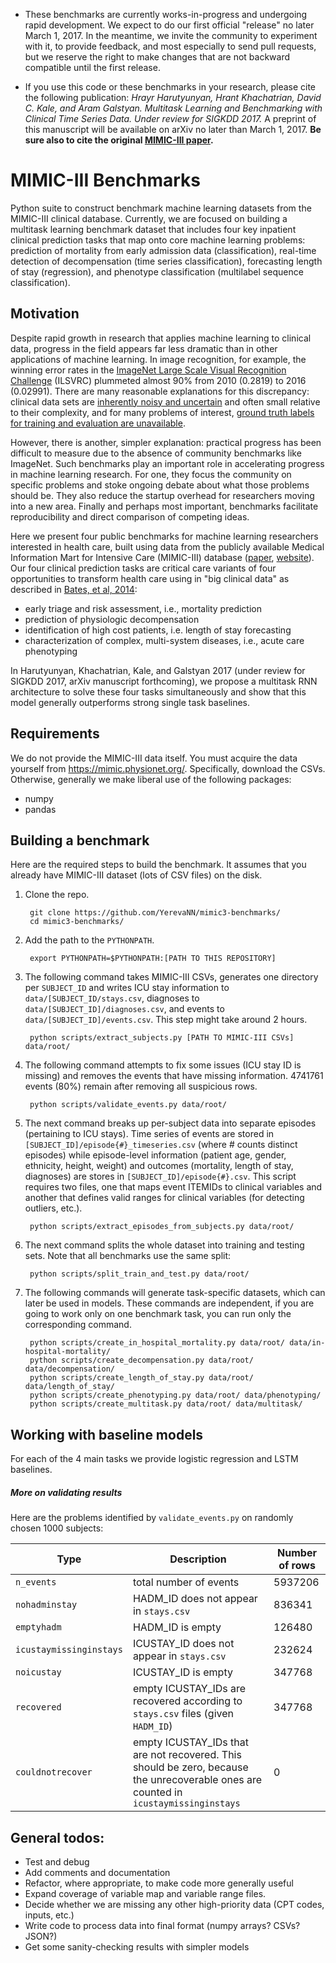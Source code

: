 * These benchmarks are currently works-in-progress and undergoing rapid development. We expect to do our first official "release" no later March 1, 2017. In the meantime, we invite the community to experiment with it, to provide feedback, and most especially to send pull requests, but we reserve the right to make changes that are not backward compatible until the first release.

* If you use this code or these benchmarks in your research, please cite the following publication: *Hrayr Harutyunyan, Hrant Khachatrian, David C. Kale, and Aram Galstyan. Multitask Learning and Benchmarking with Clinical Time Series Data. Under review for SIGKDD 2017.* A preprint of this manuscript will be available on arXiv no later than March 1, 2017. **Be sure also to cite the original [MIMIC-III paper](http://www.nature.com/articles/sdata201635).**

MIMIC-III Benchmarks
=========================
Python suite to construct benchmark machine learning datasets from the MIMIC-III clinical database. Currently, we are focused on building a multitask learning benchmark dataset that includes four key inpatient clinical prediction tasks that map onto core machine learning problems: prediction of mortality from early admission data (classification), real-time detection of decompensation (time series classification), forecasting length of stay (regression), and phenotype classification (multilabel sequence classification).

## Motivation

Despite rapid growth in research that applies machine learning to clinical data, progress in the field appears far less dramatic than in other applications of machine learning. In image recognition, for example, the winning error rates in the [ImageNet Large Scale Visual Recognition Challenge](http://image-net.org/challenges/LSVRC/) (ILSVRC) plummeted almost 90% from 2010 (0.2819) to 2016 (0.02991).
There are many reasonable explanations for this discrepancy: clinical data sets are [inherently noisy and uncertain](http://www-scf.usc.edu/~dkale/papers/marlin-ihi2012-ehr_clustering.pdf) and often small relative to their complexity, and for many problems of interest, [ground truth labels for training and evaluation are unavailable](https://academic.oup.com/jamia/article-abstract/23/6/1166/2399304/Learning-statistical-models-of-phenotypes-using?redirectedFrom=PDF).

However, there is another, simpler explanation: practical progress has been difficult to measure due to the absence of community benchmarks like ImageNet. Such benchmarks play an important role in accelerating progress in machine learning research. For one, they focus the community on specific problems and stoke ongoing debate about what those problems should be. They also reduce the startup overhead for researchers moving into a new area. Finally and perhaps most important, benchmarks facilitate reproducibility and direct comparison of competing ideas.

Here we present four public benchmarks for machine learning researchers interested in health care, built using data from the publicly available Medical Information Mart for Intensive Care (MIMIC-III) database ([paper](http://www.nature.com/articles/sdata201635), [website](http://mimic.physionet.org)). Our four clinical prediction tasks are critical care variants of four opportunities to transform health care using in "big clinical data" as described in [Bates, et al, 2014](http://content.healthaffairs.org/content/33/7/1123.abstract):

* early triage and risk assessment, i.e., mortality prediction
* prediction of physiologic decompensation
* identification of high cost patients, i.e. length of stay forecasting
* characterization of complex, multi-system diseases, i.e., acute care phenotyping

In Harutyunyan, Khachatrian, Kale, and Galstyan 2017 (under review for SIGKDD 2017, arXiv manuscript forthcoming), we propose a multitask RNN architecture to solve these four tasks simultaneously and show that this model generally outperforms strong single task baselines.

## Requirements

We do not provide the MIMIC-III data itself. You must acquire the data yourself from https://mimic.physionet.org/. Specifically, download the CSVs. Otherwise, generally we make liberal use of the following packages:

- numpy
- pandas

## Building a benchmark

Here are the required steps to build the benchmark. It assumes that you already have MIMIC-III dataset (lots of CSV files) on the disk.
1. Clone the repo.

        git clone https://github.com/YerevaNN/mimic3-benchmarks/
        cd mimic3-benchmarks/
    
2. Add the path to the `PYTHONPATH`.
 
        export PYTHONPATH=$PYTHONPATH:[PATH TO THIS REPOSITORY]

3. The following command takes MIMIC-III CSVs, generates one directory per `SUBJECT_ID` and writes ICU stay information to `data/[SUBJECT_ID/stays.csv`, diagnoses to `data/[SUBJECT_ID]/diagnoses.csv`, and events to `data/[SUBJECT_ID]/events.csv`. This step might take around 2 hours.

        python scripts/extract_subjects.py [PATH TO MIMIC-III CSVs] data/root/

4. The following command attempts to fix some issues (ICU stay ID is missing) and removes the events that have missing information. 4741761 events (80%) remain after removing all suspicious rows.

    	python scripts/validate_events.py data/root/

5. The next command breaks up per-subject data into separate episodes (pertaining to ICU stays). Time series of events are stored in ```[SUBJECT_ID]/episode{#}_timeseries.csv``` (where # counts distinct episodes) while episode-level information (patient age, gender, ethnicity, height, weight) and outcomes (mortality, length of stay, diagnoses) are stores in ```[SUBJECT_ID]/episode{#}.csv```. This script requires two files, one that maps event ITEMIDs to clinical variables and another that defines valid ranges for clinical variables (for detecting outliers, etc.).

        python scripts/extract_episodes_from_subjects.py data/root/

6. The next command splits the whole dataset into training and testing sets. Note that all benchmarks use the same split:

	    python scripts/split_train_and_test.py data/root/
	
7. The following commands will generate task-specific datasets, which can later be used in models. These commands are independent, if you are going to work only on one benchmark task, you can run only the corresponding command.

	    python scripts/create_in_hospital_mortality.py data/root/ data/in-hospital-mortality/
        python scripts/create_decompensation.py data/root/ data/decompensation/
        python scripts/create_length_of_stay.py data/root/ data/length_of_stay/
        python scripts/create_phenotyping.py data/root/ data/phenotyping/
        python scripts/create_multitask.py data/root/ data/multitask/
        
## Working with baseline models

For each of the 4 main tasks we provide logistic regression and LSTM baselines. 

##### More on validating results

Here are the problems identified by `validate_events.py` on randomly chosen 1000 subjects:

| Type | Description | Number of rows |
| --- | --- | --- |
| `n_events` | total number of events | 5937206 |
| `nohadminstay` | HADM_ID does not appear in `stays.csv` | 836341 |
| `emptyhadm` | HADM_ID is empty | 126480 |
| `icustaymissinginstays` | ICUSTAY_ID does not appear in `stays.csv` | 232624 |
| `noicustay` | ICUSTAY_ID is empty | 347768 |
| `recovered` | empty ICUSTAY_IDs are recovered according to `stays.csv` files (given `HADM_ID`) | 347768 |
| `couldnotrecover` | empty ICUSTAY_IDs that are not recovered. This should be zero, because the unrecoverable ones are counted in `icustaymissinginstays` | 0 |


## General todos:

- Test and debug
- Add comments and documentation
- Refactor, where appropriate, to make code more generally useful
- Expand coverage of variable map and variable range files.
- Decide whether we are missing any other high-priority data (CPT codes, inputs, etc.)
- Write code to process data into final format (numpy arrays? CSVs? JSON?)
- Get some sanity-checking results with simpler models

